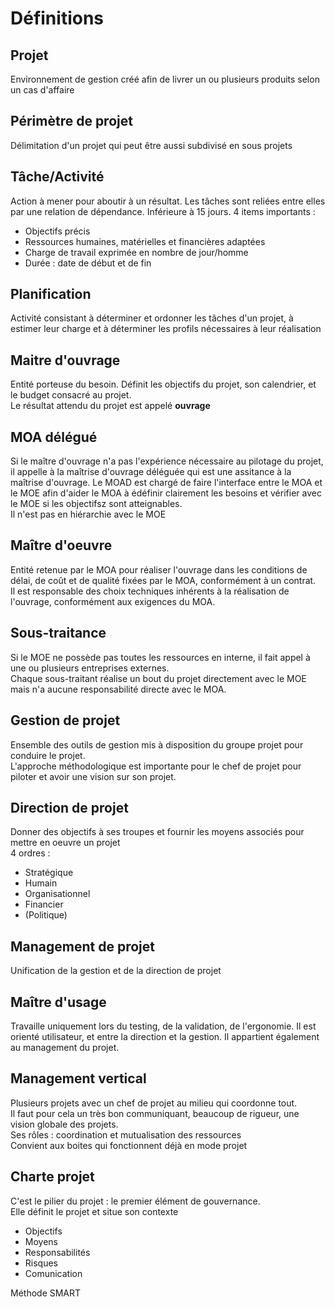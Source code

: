 # Définitions

## Projet

Environnement de gestion créé afin de livrer un ou plusieurs produits selon un cas d'affaire



## Périmètre de projet

Délimitation d'un projet qui peut être aussi subdivisé en sous projets



## Tâche/Activité

Action à mener pour aboutir à un résultat. Les tâches sont reliées entre elles par une relation de dépendance. Inférieure à 15 jours. 4 items importants :

- Objectifs précis
- Ressources humaines, matérielles et financières adaptées
- Charge de travail exprimée en nombre de jour/homme
- Durée : date de début et de fin

## Planification

Activité consistant à déterminer et ordonner les tâches d'un projet, à estimer leur charge et à déterminer les profils nécessaires à leur réalisation



## Maitre d'ouvrage

Entité porteuse du besoin. Définit les objectifs du projet, son calendrier, et le budget consacré au projet.   
Le résultat attendu du projet est appelé **ouvrage**



## MOA délégué

Si le maître d'ouvrage n'a pas l'expérience nécessaire au pilotage du projet, il appelle à la maîtrise d'ouvrage déléguée qui est une assitance à la maîtrise d'ouvrage. Le MOAD est chargé de faire l'interface entre le MOA et le MOE afin d'aider le MOA à édéfinir clairement les besoins et vérifier avec le MOE si les objectifsz sont atteignables.  
Il n'est pas en hiérarchie avec le MOE



## Maître d'oeuvre 

Entité retenue par le MOA pour réaliser l'ouvrage dans les conditions de délai, de coût et de qualité fixées par le MOA, conformément à un contrat.  
Il est responsable des choix techniques inhérents à la réalisation de l'ouvrage, conformément aux exigences du MOA.



##  Sous-traitance

Si le MOE ne possède pas toutes les ressources en interne, il fait appel à une ou plusieurs entreprises externes.  
Chaque sous-traitant réalise un bout du projet directement avec le MOE mais n'a aucune responsabilité directe avec le MOA.



## Gestion de projet

Ensemble des outils de gestion mis à disposition du groupe projet pour conduire le projet.  
L'approche méthodologique est importante pour le chef de projet pour piloter et avoir une vision sur son projet.



## Direction de projet

Donner des objectifs à ses troupes et fournir les moyens associés pour mettre en oeuvre un projet  
4 ordres : 

- Stratégique
- Humain
- Organisationnel
- Financier
- (Politique)



## Management de projet

Unification de la gestion et de la direction de projet



## Maître d'usage

Travaille uniquement lors du testing, de la validation, de l'ergonomie. Il est orienté utilisateur, et entre la direction et la gestion. Il appartient également au management du projet.



## Management vertical

Plusieurs projets avec un chef de projet au milieu qui coordonne tout.  
Il faut pour cela un très bon communiquant, beaucoup de rigueur, une vision globale des projets.  
Ses rôles : coordination et mutualisation des ressources  
Convient aux boites qui fonctionnent déjà en mode projet



## Charte projet 

C'est le pilier du projet : le premier élément de gouvernance.  
Elle définit le projet et situe son contexte 

- Objectifs
- Moyens
- Responsabilités
- Risques
- Comunication

Méthode SMART



